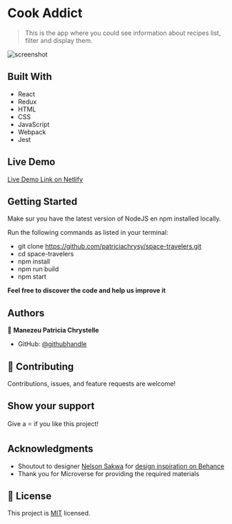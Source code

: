 # Cook Addict

> This is the app where you could see information about recipes list, filter and display them.

![screenshot]()


## Built With

- React
- Redux
- HTML
- CSS
- JavaScript
- Webpack
- Jest

## Live Demo

[Live Demo Link on Netlify]()


## Getting Started

Make sur you have the latest version of NodeJS en npm installed locally.

Run the following commands as listed in your terminal:
- git clone https://github.com/patriciachrysy/space-travelers.git
- cd space-travelers
- npm install
- npm run build
- npm start


**Feel free to discover the code and help us improve it**


## Authors

👤 **Manezeu Patricia Chrystelle**

- GitHub: [@githubhandle](https://github.compatriciachrysy)
  

## 🤝 Contributing

Contributions, issues, and feature requests are welcome!


## Show your support

Give a ⭐️ if you like this project!

## Acknowledgments

- Shoutout to designer [Nelson Sakwa](https://www.behance.net/sakwadesignstudio) for [design inspiration on Behance](https://www.behance.net/gallery/31579789/Ballhead-App-(Free-PSDs)) 
- Thank you for Microverse for providing the required materials

## 📝 License

This project is [MIT](./MIT.md) licensed.
